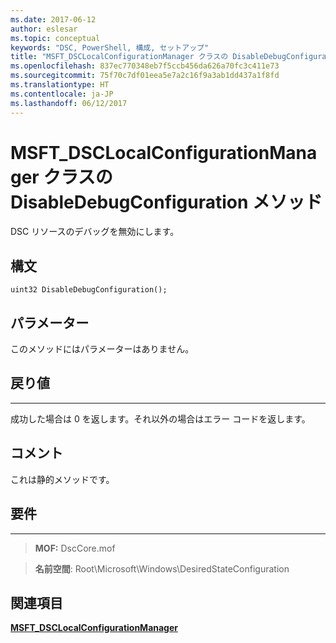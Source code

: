 ```yaml
---
ms.date: 2017-06-12
author: eslesar
ms.topic: conceptual
keywords: "DSC, PowerShell, 構成, セットアップ"
title: "MSFT_DSCLocalConfigurationManager クラスの DisableDebugConfiguration メソッド"
ms.openlocfilehash: 837ec770348eb7f5ccb456da626a70fc3c411e73
ms.sourcegitcommit: 75f70c7df01eea5e7a2c16f9a3ab1dd437a1f8fd
ms.translationtype: HT
ms.contentlocale: ja-JP
ms.lasthandoff: 06/12/2017
---
```

<a id="disabledebugconfiguration-method-of-the-msftdsclocalconfigurationmanager-class" class="xliff"></a>

# MSFT_DSCLocalConfigurationManager クラスの DisableDebugConfiguration メソッド

DSC リソースのデバッグを無効にします。

<a id="syntax" class="xliff"></a>

構文
------

```mof
uint32 DisableDebugConfiguration();
```

<a id="parameters" class="xliff"></a>

パラメーター
----------

このメソッドにはパラメーターはありません。

<a id="return-value" class="xliff"></a>

## 戻り値
------------

成功した場合は 0 を返します。それ以外の場合はエラー コードを返します。

<a id="remarks" class="xliff"></a>

## コメント

これは静的メソッドです。

<a id="requirements" class="xliff"></a>

## 要件
------------
>**MOF:** DscCore.mof

>**名前空間**: Root\Microsoft\Windows\DesiredStateConfiguration


<a id="see-also" class="xliff"></a>

## 関連項目


[**MSFT_DSCLocalConfigurationManager**](msft-dsclocalconfigurationmanager.md)

 

 




